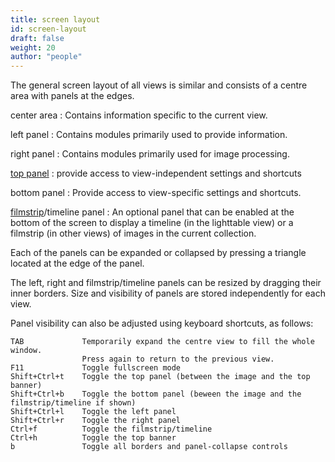 ```yaml
---
title: screen layout
id: screen-layout
draft: false
weight: 20
author: "people"
---
```


The general screen layout of all views is similar and consists of a centre area with panels at the edges. 

center area
: Contains information specific to the current view.

left panel
: Contains modules primarily used to provide information.

right panel
: Contains modules primarily used for image processing.

[top panel](./top-panel.md)
: provide access to view-independent settings and shortcuts

bottom panel
: Provide access to view-specific settings and shortcuts.

[filmstrip](./filmstrip.md)/timeline panel
: An optional panel that can be enabled at the bottom of the screen to display a timeline (in the lighttable view) or a filmstrip (in other views) of images in the current collection.

Each of the panels can be expanded or collapsed by pressing a triangle located at the edge of the panel.

The left, right and filmstrip/timeline panels can be resized by dragging their inner borders. Size and visibility of panels are stored independently for each view.

Panel visibility can also be adjusted using keyboard shortcuts, as follows:

```
TAB             Temporarily expand the centre view to fill the whole window. 
                Press again to return to the previous view.
F11             Toggle fullscreen mode
Shift+Ctrl+t    Toggle the top panel (between the image and the top banner)
Shift+Ctrl+b    Toggle the bottom panel (beween the image and the filmstrip/timeline if shown)
Shift+Ctrl+l    Toggle the left panel
Shift+Ctrl+r    Toggle the right panel
Ctrl+f          Toggle the filmstrip/timeline
Ctrl+h          Toggle the top banner
b               Toggle all borders and panel-collapse controls
```
